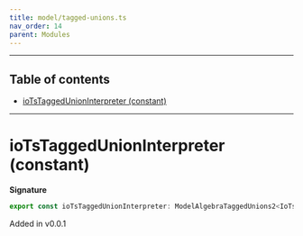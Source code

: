 ```yaml
---
title: model/tagged-unions.ts
nav_order: 14
parent: Modules
---
```


---

<h2 class="text-delta">Table of contents</h2>

- [ioTsTaggedUnionInterpreter (constant)](#iotstaggedunioninterpreter-constant)

---

# ioTsTaggedUnionInterpreter (constant)

**Signature**

```ts
export const ioTsTaggedUnionInterpreter: ModelAlgebraTaggedUnions2<IoTsURI> = ...
```

Added in v0.0.1
